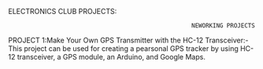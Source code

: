 ELECTRONICS CLUB PROJECTS:


                                                        NEWORKING PROJECTS

PROJECT 1:Make Your Own GPS Transmitter with the HC-12 Transceiver:-
This project can be used for creating a pearsonal GPS tracker by using HC-12 transceiver, a GPS module, an Arduino, and Google Maps.
